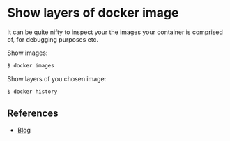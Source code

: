 # Show layers of docker image

It can be quite nifty to inspect your the images your container is comprised of, for debugging purposes etc.

Show images:

```bash
$ docker images
```

Show layers of you chosen image:

```bash
$ docker history
```

## References

- [Blog](http://blog.arungupta.me/show-layers-of-docker-image/)
